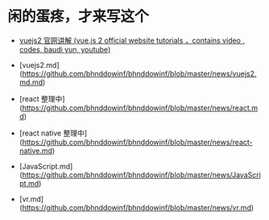 # 闲的蛋疼，才来写这个

- [vuejs2 官网讲解 (vue.js 2 official website tutorials ，contains video , codes, baudi yun, youtube)](https://github.com/bhnddowinf/vuejs2-learn)

- [vuejs2.md] (https://github.com/bhnddowinf/bhnddowinf/blob/master/news/vuejs2.md.md)

- [react 整理中] (https://github.com/bhnddowinf/bhnddowinf/blob/master/news/react.md)

- [react native 整理中] (https://github.com/bhnddowinf/bhnddowinf/blob/master/news/react-native.md)


- [JavaScript.md] (https://github.com/bhnddowinf/bhnddowinf/blob/master/news/JavaScript.md)


- [vr.md] (https://github.com/bhnddowinf/bhnddowinf/blob/master/news/vr.md)




